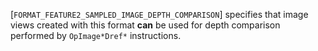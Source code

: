 [`FORMAT_FEATURE2_SAMPLED_IMAGE_DEPTH_COMPARISON`] specifies
that image views created with this format  **can**  be used for depth
comparison performed by `OpImage*Dref*` instructions.